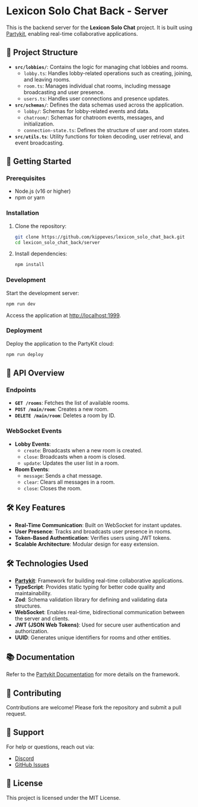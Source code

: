 # Lexicon Solo Chat Back - Server

This is the backend server for the **Lexicon Solo Chat** project. It is built using [Partykit](https://partykit.io), enabling real-time collaborative applications.

## 📂 Project Structure

- **`src/lobbies/`**: Contains the logic for managing chat lobbies and rooms.
  - `lobby.ts`: Handles lobby-related operations such as creating, joining, and leaving rooms.
  - `room.ts`: Manages individual chat rooms, including message broadcasting and user presence.
  - `users.ts`: Handles user connections and presence updates.
- **`src/schemas/`**: Defines the data schemas used across the application.
  - `lobby/`: Schemas for lobby-related events and data.
  - `chatroom/`: Schemas for chatroom events, messages, and initialization.
  - `connection-state.ts`: Defines the structure of user and room states.
- **`src/utils.ts`**: Utility functions for token decoding, user retrieval, and event broadcasting.

## 🚀 Getting Started

### Prerequisites

- Node.js (v16 or higher)
- npm or yarn

### Installation

1. Clone the repository:
   ```bash
   git clone https://github.com/kippeves/lexicon_solo_chat_back.git
   cd lexicon_solo_chat_back/server
   ```

2. Install dependencies:
   ```bash
   npm install
   ```

### Development

Start the development server:
```bash
npm run dev
```

Access the application at [http://localhost:1999](http://localhost:1999).

### Deployment

Deploy the application to the PartyKit cloud:
```bash
npm run deploy
```

## 📜 API Overview

### Endpoints

- **`GET /rooms`**: Fetches the list of available rooms.
- **`POST /main/room`**: Creates a new room.
- **`DELETE /main/room`**: Deletes a room by ID.

### WebSocket Events

- **Lobby Events**:
  - `create`: Broadcasts when a new room is created.
  - `close`: Broadcasts when a room is closed.
  - `update`: Updates the user list in a room.
- **Room Events**:
  - `message`: Sends a chat message.
  - `clear`: Clears all messages in a room.
  - `close`: Closes the room.

## 🛠️ Key Features

- **Real-Time Communication**: Built on WebSocket for instant updates.
- **User Presence**: Tracks and broadcasts user presence in rooms.
- **Token-Based Authentication**: Verifies users using JWT tokens.
- **Scalable Architecture**: Modular design for easy extension.

## 🛠️ Technologies Used

- **[Partykit](https://partykit.io)**: Framework for building real-time collaborative applications.
- **TypeScript**: Provides static typing for better code quality and maintainability.
- **Zod**: Schema validation library for defining and validating data structures.
- **WebSocket**: Enables real-time, bidirectional communication between the server and clients.
- **JWT (JSON Web Tokens)**: Used for secure user authentication and authorization.
- **UUID**: Generates unique identifiers for rooms and other entities.

## 📚 Documentation

Refer to the [Partykit Documentation](https://github.com/partykit/partykit/blob/main/README.md) for more details on the framework.

## 🤝 Contributing

Contributions are welcome! Please fork the repository and submit a pull request.

## 📧 Support

For help or questions, reach out via:
- [Discord](https://discord.gg/g5uqHQJc3z)
- [GitHub Issues](https://github.com/kippeves/lexicon_solo_chat_back/issues)

## 📝 License

This project is licensed under the MIT License.
